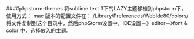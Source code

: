 ####phpstorm-themes
将sublime text 3下的LAZY主题移植到phpstorm下，使用方式：
mac 版本的配置文件在：./Library/Preferences/WebIde80/colors/
将文件复制到这个目录中，然后phpStorm设置中，IDE设置－》editor－》font & color 中，选择放入的主题。
